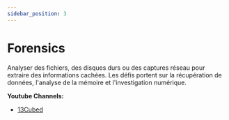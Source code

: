```yaml
---
sidebar_position: 3
---
```


# Forensics 

Analyser des fichiers, des disques durs ou des captures réseau pour extraire des informations cachées. Les défis portent sur la récupération de données, l'analyse de la mémoire et l'investigation numérique.

**Youtube Channels:**
- [13Cubed](https://www.youtube.com/13cubed)

